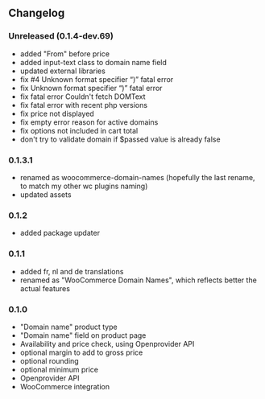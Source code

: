 ## Changelog

### Unreleased (0.1.4-dev.69)
- added "From" before price
- added input-text class to domain name field
- updated external libraries
- fix #4 Unknown format specifier “)” fatal error
- fix Unknown format specifier “)” fatal error
- fix fatal error Couldn't fetch DOMText
- fix fatal error with recent php versions
- fix price not displayed
- fix empty error reason for active domains
- fix options not included in cart total
- don't try to validate domain if $passed value is already false

### 0.1.3.1
- renamed as woocommerce-domain-names (hopefully the last rename, to match my other wc plugins naming)
- updated assets

### 0.1.2
- added package updater

### 0.1.1
- added fr, nl and de translations
- renamed as "WooCommerce Domain Names", which reflects better the actual features

### 0.1.0

- "Domain name" product type
- "Domain name" field on product page
- Availability and price check, using Openprovider API
- optional margin to add to gross price
- optional rounding
- optional minimum price
- Openprovider API
- WooCommerce integration
